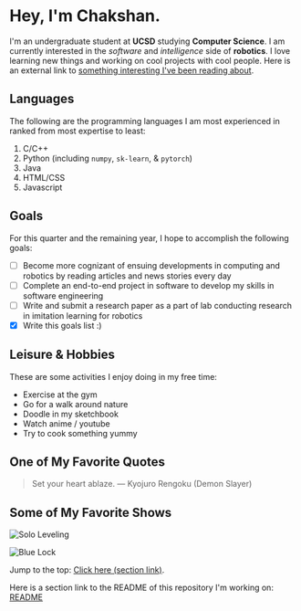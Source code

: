 # Hey, I'm Chakshan.

I'm an undergraduate student at **UCSD** studying **Computer Science**. I am currently interested in the *software*  and *intelligence* side of **robotics**. I love learning new things and working on cool projects with cool people. Here is an external link to [something interesting I've been reading about](https://developer.nvidia.com/isaac/gr00t).



## Languages
The following are the programming languages I am most experienced in ranked from most expertise to least:
1. C/C++
2. Python (including ```numpy```, ```sk-learn```, & ```pytorch```)
3. Java
4. HTML/CSS
5. Javascript

## Goals
For this quarter and the remaining year, I hope to accomplish the following goals:
- [ ] Become more cognizant of ensuing developments in computing and robotics by reading articles and news stories every day
- [ ] Complete an end-to-end project in software to develop my skills in software engineering
- [ ] Write and submit a research paper as a part of lab conducting research in imitation learning for robotics
- [x] Write this goals list :)

## Leisure & Hobbies
These are some activities I enjoy doing in my free time:

- Exercise at the gym
- Go for a walk around nature
- Doodle in my sketchbook
- Watch anime / youtube
- Try to cook something yummy

## One of My Favorite Quotes
> Set your heart ablaze. 
> — Kyojuro Rengoku (Demon Slayer)

## Some of My Favorite Shows
![Solo Leveling](https://m.media-amazon.com/images/M/MV5BM2M4YzdkMTEtMjUyYy00ZWY0LWI5ODQtNGRkZWQ1MzU5MWM2XkEyXkFqcGc@._V1_FMjpg_UX1000_.jpg)

![Blue Lock](https://m.media-amazon.com/images/M/MV5BOGRhNDQ3NTgtMmU3YS00OWI0LTgyMmUtNGQwODk0MDg2YTYzXkEyXkFqcGc@._V1_.jpg)

Jump to the top: [Click here (section link)](#hey-im-chakshan).

Here is a section link to the README of this repository I'm working on: [README](README.md)